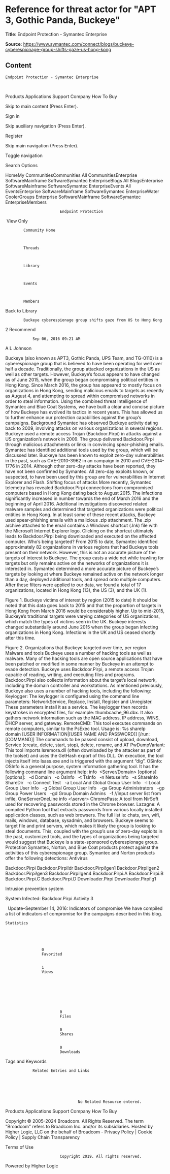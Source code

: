# Reference for threat actor for "APT 3, Gothic Panda, Buckeye"

**Title**: 
	Endpoint Protection - Symantec Enterprise


**Source**: https://www.symantec.com/connect/blogs/buckeye-cyberespionage-group-shifts-gaze-us-hong-kong

## Content




	Endpoint Protection - Symantec Enterprise



















  
													









  


Products
Applications
Support
Company
How To Buy





  












Skip to main content (Press Enter).










Sign in






Skip auxiliary navigation (Press Enter).




Register













Skip main navigation (Press Enter).




Toggle navigation























Search Options

















HomeMy CommunitiesCommunities All CommunitiesEnterprise SoftwareMainframe SoftwareSymantec EnterpriseBlogs All BlogsEnterprise SoftwareMainframe SoftwareSymantec EnterpriseEvents All EventsEnterprise SoftwareMainframe SoftwareSymantec EnterpriseWater CoolerGroups Enterprise SoftwareMainframe SoftwareSymantec EnterpriseMembers



















							Endpoint Protection
						























 View Only

		


            Community Home
            
        

            Threads
            
        

            Library
            
        

            Events
            
        

            Members
            
        

























 Back to Library





            Buckeye cyberespionage group shifts gaze from US to Hong Kong 
            
        









2
Recommend



















                Sep 06, 2016 09:21 AM
            














A L Johnson








Buckeye (also known as APT3, Gothic Panda, UPS Team, and TG-0110) is a cyberespionage group that is believed to have been operating for well over half a decade. Traditionally, the group attacked organizations in the US as well as other targets. However, Buckeye’s focus appears to have changed as of June 2015, when the group began compromising political entities in Hong Kong. Since March 2016, the group has appeared to mostly focus on organizations in Hong Kong, sending malicious emails to targets as recently as August 4, and attempting to spread within compromised networks in order to steal information.
Using the combined threat intelligence of Symantec and Blue Coat Systems, we have built a clear and concise picture of how Buckeye has evolved its tactics in recent years. This has allowed us to further enhance our protection capabilities against the group’s campaigns.
Background
Symantec has observed Buckeye activity dating back to 2009, involving attacks on various organizations in several regions. Buckeye used a remote access Trojan (Backdoor.Pirpi) in attacks against a US organization’s network in 2009. The group delivered Backdoor.Pirpi through malicious attachments or links in convincing spear-phishing emails. Symantec has identified additional tools used by the group, which will be discussed later.
Buckeye has been known to exploit zero-day vulnerabilities in the past, such as CVE-2010-3962 in an campaign in 2010 and CVE-2014-1776 in 2014. Although other zero-day attacks have been reported, they have not been confirmed by Symantec. All zero-day exploits known, or suspected, to have been used by this group are for vulnerabilities in Internet Explorer and Flash.
Shifting focus of attacks
More recently, Symantec telemetry has revealed Backdoor.Pirpi connections from compromised computers based in Hong Kong dating back to August 2015. The infections significantly increased in number towards the end of March 2016 and the beginning of April 2016. Additional investigations discovered related malware samples and determined that targeted organizations were political entities in Hong Kong.
In at least some of these recent attacks, Buckeye used spear-phishing emails with a malicious .zip attachment. The .zip archive attached to the email contains a Windows shortcut (.lnk) file with the Microsoft Internet Explorer logo. Clicking on the shortcut ultimately leads to Backdoor.Pirpi being downloaded and executed on the affected computer.
Who’s being targeted?
From 2015 to date, Symantec identified approximately 82 organizations in various regions that had Buckeye tools present on their network. However, this is not an accurate picture of the targets of interest to Buckeye. The group casts a wide net while trawling for targets but only remains active on the networks of organizations it is interested in. Symantec determined a more accurate picture of Buckeye’s targets by looking at where Buckeye remained active on the network longer than a day, deployed additional tools, and spread onto multiple computers. After these filters were applied to our data, we found a total of 17 organizations, located in Hong Kong (13), the US (3), and the UK (1).

Figure 1. Buckeye victims of interest by region (2015 to date)
It should be noted that this data goes back to 2015 and that the proportion of targets in Hong Kong from March 2016 would be considerably higher. Up to mid-2015, Buckeye’s traditional targets were varying categories of US organizations, which match the types of victims seen in the UK. Buckeye interests changed substantially around June 2015 when the group began infecting organizations in Hong Kong. Infections in the UK and US ceased shortly after this time.

Figure 2. Organizations that Buckeye targeted over time, per region
Malware and tools
Buckeye uses a number of hacking tools as well as malware. Many of the hacking tools are open source applications that have been patched or modified in some manner by Buckeye in an attempt to evade detection.
Buckeye uses Backdoor.Pirpi, a remote access Trojan capable of reading, writing, and executing files and programs. Backdoor.Pirpi also collects information about the target’s local network, including the domain controller and workstations.
As mentioned previously, Buckeye also uses a number of hacking tools, including the following:
Keylogger: The keylogger is configured using the command line parameters: NetworkService, Replace, Install, Register and Unregister. These parameters install it as a service. The keylogger then records keystrokes in encrypted files, for example: thumbcache_96.dbx. It also gathers network information such as the MAC address, IP address, WINS, DHCP server, and gateway.
RemoteCMD: This tool executes commands on remote computers, similar to the PsExec tool. Usage is: %s shareIp domain [USER INFORMATION|[USER NAME AND PASSWORD]] [/run:[COMMAND]]
The commands to be passed consist of upload, download, Service (create, delete, start, stop), delete, rename, and AT
PwDumpVariant: This tool imports lsremora.dll (often downloaded by the attacker as part of the toolset) and uses the GetHash export of this DLL. On execution, the tool injects itself into lsass.exe and is triggered with the argument “dig”.
OSinfo: OSInfo is a general purpose, system information gathering tool. It has the following command line argument help:
info  <Server/Domain> [options]
	[options]:
	  -d Domain
	  -o OsInfo
	  -t TsInfo
	  -n NetuseInfo
	  -s ShareInfo ShareDir
	  -c Connect Test
	  -a Local And Global Group User Info
	  -l Local Group User Info
	  -g Global Group User Info
	  -ga Group Administrators
	  -gp Group Power Users
	  -gd Group Domain Admins
	  -f <infile> //input server list from infile, OneServerOneLine
	info <\\server> <user>
ChromePass: A tool from NirSoft used for recovering passwords stored in the Chrome browser.
Lazagne: A compiled Python tool that extracts passwords from various locally installed application classes, such as web browsers. The full list is: chats, svn, wifi, mails, windows, database, sysadmin, and browsers.
Buckeye seems to target file and print servers, which makes it likely the group is looking to steal documents. This, coupled with the group’s use of zero-day exploits in the past, customized tools, and the types of organizations being targeted would suggest that Buckeye is a state-sponsored cyberespionage group.
Protection
Symantec, Norton, and Blue Coat products protect against the activities of this cyberespionage group.
Symantec and Norton products offer the following detections:
Antivirus

Backdoor.Pirpi
Backdoor.Pirpi!dr
Backdoor.Pirpi!gen1
Backdoor.Pirpi!gen2
Backdoor.Pirpi!gen3
Backdoor.Pirpi!gen4
Backdoor.Pirpi.A
Backdoor.Pirpi.B
Backdoor.Pirpi.C
Backdoor.Pirpi.D
Downloader.Pirpi
Downloader.Pirpi!g1

Intrusion prevention system

System Infected: Backdoor.Pirpi Activity 3

 
Update–September 14, 2016:
Indicators of compromise
We have compiled a list of indicators of compromise for the campaigns described in this blog.
























    Statistics
    




                    0
                    Favorited
                

                    1
                    Views
                







                            0
                            Files
                        

                            0
                            Shares
                        

                            0
                            Downloads
                        










Tags and Keywords











                Related Entries and Links
                
            




                                    No Related Resource entered.
                                

























Products
Applications
Support
Company
How To Buy


Copyright © 2005-2024 Broadcom. All Rights Reserved. The term "Broadcom" refers to Broadcom Inc. and/or its subsidiaries. Hosted by Higher Logic, LLC on the behalf of Broadcom - Privacy Policy | Cookie Policy | Supply Chain Transparency


Terms of Use





  
  
  
  















							Copyright 2019. All rights reserved.
						









Powered by Higher Logic
















